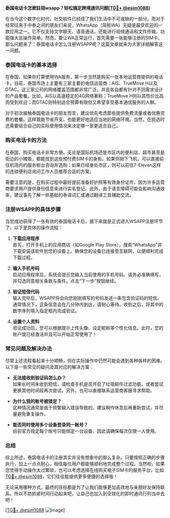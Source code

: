 **泰国电话卡怎麽註冊wsapp？轻松搞定跨境通讯问题[[TG💪+ @esim1088](https://t.me/s/esim1088)]**

在当今这个数字化时代，社交软件已经成了我们生活中不可或缺的一部分。而对于经常往来于中泰之间的朋友们来说，WhatsApp（简称WA）无疑是最受欢迎的一款应用之一。它不仅支持文字聊天、语音通话，还能进行视频通话和文件传输，功能强大且操作简单。然而，要让WA正常运行，首先需要一张能够注册的SIM卡。那么问题来了：泰国电话卡怎么注册WSAPP呢？这篇文章就来为大家详细解答这一问题。

### 泰国电话卡的基本选择

在泰国，如果你打算使用WA服务，第一步当然是购买一张本地运营商提供的电话卡。目前，泰国市场上主要有三家主要的电信运营商：AIS、TrueMove H以及DTAC。这三家公司的网络覆盖范围都非常广泛，并且各自都有针对不同需求设计的产品套餐。比如，AIS以高速稳定的4G网络著称；TrueMove H则以其性价比高而受到欢迎；而DTAC则特别适合预算有限但又希望享受基本通信服务的人群。

对于初次接触泰国电话卡的朋友而言，建议优先考虑那些提供免费流量或者优惠资费的套餐。这样既能节省开支，也能更好地适应当地的网络环境。当然，在挑选时还需要结合自己的实际使用情况来决定哪一家更适合自己。

### 购买电话卡的方法

在泰国，购买电话卡非常方便。无论是国际机场还是市区内的便利店、超市甚至是街边的小摊贩，都能找到这些预付费SIM卡的身影。如果你刚下飞机，可以直接前往机场内的服务柜台咨询并选购；如果已经身处市区，则可以前往7-Eleven这样的连锁便利店询问工作人员推荐合适的方案。

需要注意的是，在购买过程中最好提前准备好护照等有效身份证件，因为许多运营商要求用户提供身份信息来进行实名登记。此外，由于语言障碍可能会影响沟通效率，建议事先了解一些基础的泰语词汇或通过翻译工具辅助交流。

### 注册WSAPP的具体步骤

当您成功获得了一张有效的泰国电话卡后，接下来就是正式进入WSAPP注册环节了。以下是具体的操作流程：

1. **下载应用程序**  
   首先，打开手机上的应用商店（如Google Play Store），搜索“WhatsApp”并下载安装该软件到您的设备上。确保您的设备已连接至互联网，以便顺利完成下载过程。

2. **输入手机号码**  
   启动应用程序后，系统会提示您输入当前使用的手机号码。请务必准确填写，并勾选同意相关条款与条件。点击“下一步”按钮继续。

3. **验证短信代码**  
   输入完毕后，WSAPP将会向您刚刚填写的号码发送一条包含验证码的短信。通常情况下，这条信息会在几分钟内到达，请耐心等待。收到之后，将其中的数字序列填入指定框内完成验证。

4. **设置个人资料**  
   验证成功后，您可以根据提示上传头像、设定昵称等个性化信息。此时，您的账户就已经激活并且可以开始正常使用了！

### 常见问题及解决办法

尽管上述流程看起来十分顺畅，但在实际操作中仍然可能会遇到各种各样的困难。以下是一些常见的疑问及其对应的解决方案：

- **无法接收到验证码怎么办？**  
  如果长时间未收到短信，请检查手机是否开启了垃圾邮件过滤功能，或者尝试更换其他时间段再次尝试。另外，也可以直接联系运营商客服寻求帮助。

- **为什么我的账号被锁定？**  
  这种情况通常是由于频繁输入错误导致的。建议稍作休息后再重新尝试，并尽量避免重复操作。

- **能否同时使用多个设备登录同一账号？**  
  目前官方规定每个账号只能绑定一台设备，因此请确保每次仅限一人使用。

### 总结

综上所述，泰国电话卡的注册其实并没有想象中的那么复杂。只要按照正确的步骤执行，加上一点点耐心，相信每位用户都能够顺利地完成整个过程。当然啦，如果您觉得手动操作太过繁琐，也可以考虑选择在线购买电子SIM卡的服务平台，比如[TG💪+ @esim1088](https://t.me/s/esim1088)，它们往往能提供更多便捷的选择哦！

无论采用哪种方式，最终的目标都是为了让我们能够更加高效地与亲朋好友保持联系。所以不妨抓紧时间行动起来吧，让自己也加入到全球化的即时通讯行列当中去吧！

[[TG💪+ @esim1088](https://t.me/s/esim1088) ![Image](https://i.postimg.cc/4NQfJmqS/Snipaste-2025-05-13-00-14-12.png)]